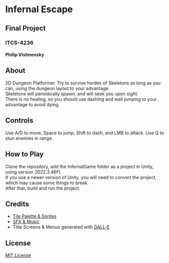 # Infernal Escape
## Final Project
### ITCS-4236
#### Philip Vishnevsky

## About
2D Dungeon Platformer.
Try to survive hordes of Skeletons as long as you can, using the dungeon layout to your advantage.  
Skeletons will periodically spawn, and will seek you upon sight.  
There is no healing, so you should use dashing and wall jumping to your advantage to avoid dying.

## Controls
Use A/D to move, Space to jump, Shift to dash, and LMB to attack. Use Q to stun enemies in range.

## How to Play
Clone the repository, add the InfernalGame folder as a project in Unity, using version 2022.3.46f1.  
If you use a newer version of Unity, you will need to convert the project, which may cause some things to break.  
After that, build and run the project.

## Credits
- [Tile Palette & Sprites](https://brullov.itch.io/2d-platformer-asset-pack-castle-of-despair)
- [SFX & Music](https://pixabay.com/)
- Title Screens & Menus generated with [DALL-E](https://openai.com/index/dall-e-3/)

## License
[MIT License](https://github.com/zenatron/InfernalProject/blob/master/LICENSE)
